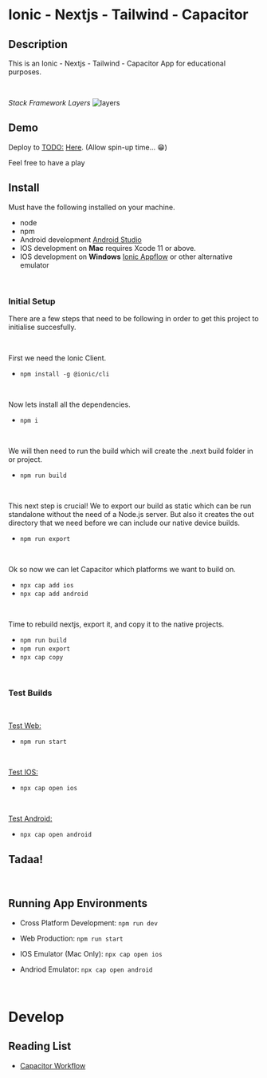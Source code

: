 # **Ionic - Nextjs - Tailwind - Capacitor**

## **Description**

This is an Ionic - Nextjs - Tailwind - Capacitor App for educational purposes.

</br>

_Stack Framework Layers_
![layers](https://user-images.githubusercontent.com/24437988/112493886-739b0d80-8d7a-11eb-8dc4-158c3938fb99.png)

## **Demo**

Deploy to <TODO:> [Here](http://TODO:1000). (Allow spin-up time... :grin:)

Feel free to have a play

## **Install**

Must have the following installed on your machine.

- node
- npm
- Android development [Android Studio](https://developer.android.com/studio)
- IOS development on **Mac** requires Xcode 11 or above.
- IOS development on **Windows** [Ionic Appflow](https://ionic.io/appflow) or other alternative emulator

</br>

### **Initial Setup**

There are a few steps that need to be following in order to get this project to initialise succesfully.

</br>

First we need the Ionic Client.

- `npm install -g @ionic/cli`

</br>

Now lets install all the dependencies.

- `npm i`

</br>

We will then need to run the build which will create the .next build folder in or project.

- `npm run build`

</br>

This next step is crucial!
We to export our build as static which can be run standalone without the need of a Node.js server.
But also it creates the out directory that we need before we can include our native device builds.

- `npm run export`

</br>

Ok so now we can let Capacitor which platforms we want to build on.

- `npx cap add ios`
- `npx cap add android`

</br>

Time to rebuild nextjs, export it, and copy it to the native projects.

- `npm run build`
- `npm run export`
- `npx cap copy`

</br>

### **Test Builds**

</br>

[Test Web:](https://nextjs.org/docs/api-reference/cli#production)

- `npm run start`

</br>

[Test IOS:](https://capacitorjs.com/docs/getting-started/dependencies#ios-development)

- `npx cap open ios`

</br>

[Test Android:](https://capacitorjs.com/docs/getting-started/dependencies#android-development)

- `npx cap open android`

## Tadaa!

</br>

## Running App Environments

- Cross Platform Development: `npm run dev`

- Web Production: `npm run start`

- IOS Emulator (Mac Only): `npx cap open ios`

- Andriod Emulator: `npx cap open android`

</br>

# Develop

## Reading List

- [Capacitor Workflow](https://capacitorjs.com/docs/basics/workflow)
